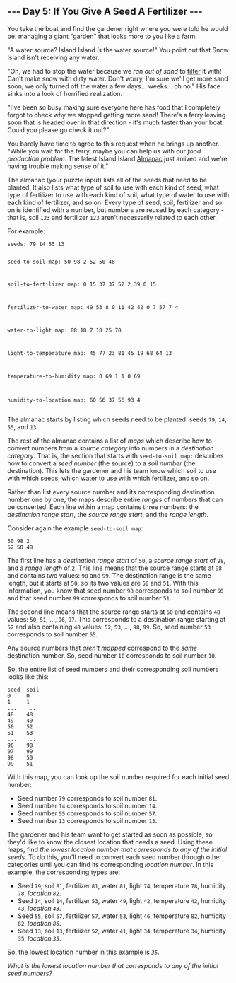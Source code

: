 <h2>--- Day 5: If You Give A Seed A Fertilizer ---</h2>
<p>You take the boat and find the gardener right where you were told he would be: managing a giant "garden" that looks more to you like a farm.</p>
<p>"A water source? Island Island <em>is</em> the water source!" You point out that Snow Island isn't receiving any water.</p>
<p>"Oh, we had to stop the water because we <em>ran out of sand</em> to <a href="https://en.wikipedia.org/wiki/Sand_filter" target="_blank">filter</a> it with! Can't make snow with dirty water. Don't worry, I'm sure we'll get more sand soon; we only turned off the water a few days... weeks... oh no." His face sinks into a look of horrified realization.</p>
<p>"I've been so busy making sure everyone here has food that I completely forgot to check why we stopped getting more sand! There's a ferry leaving soon that is headed over in that direction - it's much faster than your boat. Could you please go check it out?"</p>
<p>You barely have time to agree to this request when he brings up another. "While you wait for the ferry, maybe you can help us with our <em>food production problem</em>. The latest Island Island <a href="https://en.wikipedia.org/wiki/Almanac" target="_blank">Almanac</a> just arrived and we're having trouble making sense of it."</p>
<p>The almanac (your puzzle input) lists all of the seeds that need to be planted. It also lists what type of soil to use with each kind of seed, what type of fertilizer to use with each kind of soil, what type of water to use with each kind of fertilizer, and so on. Every type of seed, soil, fertilizer and so on is identified with a number, but numbers are reused by each category - that is, soil <code>123</code> and fertilizer <code>123</code> aren't necessarily related to each other.</p>
<p>For example:</p>
<pre><code>seeds: 79 14 55 13

seed-to-soil map:
50 98 2
52 50 48

soil-to-fertilizer map:
0 15 37
37 52 2
39 0 15

fertilizer-to-water map:
49 53 8
0 11 42
42 0 7
57 7 4

water-to-light map:
88 18 7
18 25 70

light-to-temperature map:
45 77 23
81 45 19
68 64 13

temperature-to-humidity map:
0 69 1
1 0 69

humidity-to-location map:
60 56 37
56 93 4
</code></pre>
<p>The almanac starts by listing which seeds need to be planted: seeds <code>79</code>, <code>14</code>, <code>55</code>, and <code>13</code>.</p>
<p>The rest of the almanac contains a list of <em>maps</em> which describe how to convert numbers from a <em>source category</em> into numbers in a <em>destination category</em>. That is, the section that starts with <code>seed-to-soil map:</code> describes how to convert a <em>seed number</em> (the source) to a <em>soil number</em> (the destination). This lets the gardener and his team know which soil to use with which seeds, which water to use with which fertilizer, and so on.</p>
<p>Rather than list every source number and its corresponding destination number one by one, the maps describe entire <em>ranges</em> of numbers that can be converted. Each line within a map contains <span title="Don't blame me for the weird order. Blame LXC container.conf UID mappings.">three numbers</span>: the <em>destination range start</em>, the <em>source range start</em>, and the <em>range length</em>.</p>
<p>Consider again the example <code>seed-to-soil map</code>:</p>
<pre><code>50 98 2
52 50 48
</code></pre>
<p>The first line has a <em>destination range start</em> of <code>50</code>, a <em>source range start</em> of <code>98</code>, and a <em>range length</em> of <code>2</code>. This line means that the source range starts at <code>98</code> and contains two values: <code>98</code> and <code>99</code>. The destination range is the same length, but it starts at <code>50</code>, so its two values are <code>50</code> and <code>51</code>. With this information, you know that seed number <code>98</code> corresponds to soil number <code>50</code> and that seed number <code>99</code> corresponds to soil number <code>51</code>.</p>
<p>The second line means that the source range starts at <code>50</code> and contains <code>48</code> values: <code>50</code>, <code>51</code>, ..., <code>96</code>, <code>97</code>. This corresponds to a destination range starting at <code>52</code> and also containing <code>48</code> values: <code>52</code>, <code>53</code>, ..., <code>98</code>, <code>99</code>. So, seed number <code>53</code> corresponds to soil number <code>55</code>.</p>
<p>Any source numbers that <em>aren't mapped</em> correspond to the <em>same</em> destination number. So, seed number <code>10</code> corresponds to soil number <code>10</code>.</p>
<p>So, the entire list of seed numbers and their corresponding soil numbers looks like this:</p>
<pre><code>seed  soil
0     0
1     1
...   ...
48    48
49    49
50    52
51    53
...   ...
96    98
97    99
98    50
99    51
</code></pre>
<p>With this map, you can look up the soil number required for each initial seed number:</p>
<ul>
<li>Seed number <code>79</code> corresponds to soil number <code>81</code>.</li>
<li>Seed number <code>14</code> corresponds to soil number <code>14</code>.</li>
<li>Seed number <code>55</code> corresponds to soil number <code>57</code>.</li>
<li>Seed number <code>13</code> corresponds to soil number <code>13</code>.</li>
</ul>
<p>The gardener and his team want to get started as soon as possible, so they'd like to know the closest location that needs a seed. Using these maps, find <em>the lowest location number that corresponds to any of the initial seeds</em>. To do this, you'll need to convert each seed number through other categories until you can find its corresponding <em>location number</em>. In this example, the corresponding types are:</p>
<ul>
<li>Seed <code>79</code>, soil <code>81</code>, fertilizer <code>81</code>, water <code>81</code>, light <code>74</code>, temperature <code>78</code>, humidity <code>78</code>, <em>location <code>82</code></em>.</li>
<li>Seed <code>14</code>, soil <code>14</code>, fertilizer <code>53</code>, water <code>49</code>, light <code>42</code>, temperature <code>42</code>, humidity <code>43</code>, <em>location <code>43</code></em>.</li>
<li>Seed <code>55</code>, soil <code>57</code>, fertilizer <code>57</code>, water <code>53</code>, light <code>46</code>, temperature <code>82</code>, humidity <code>82</code>, <em>location <code>86</code></em>.</li>
<li>Seed <code>13</code>, soil <code>13</code>, fertilizer <code>52</code>, water <code>41</code>, light <code>34</code>, temperature <code>34</code>, humidity <code>35</code>, <em>location <code>35</code></em>.</li>
</ul>
<p>So, the lowest location number in this example is <code><em>35</em></code>.</p>
<p><em>What is the lowest location number that corresponds to any of the initial seed numbers?</em></p>